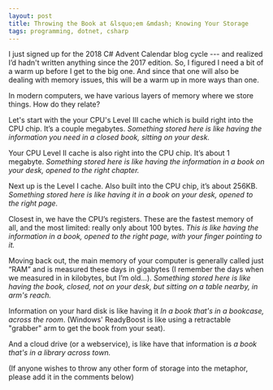```yaml
---
layout: post
title: Throwing the Book at &lsquo;em &mdash; Knowing Your Storage
tags: programming, dotnet, csharp
---
```


I just signed up for the 2018 C# Advent Calendar blog cycle --- and realized I’d hadn't written anything since the 2017 edition.  So, I figured I need a bit of a warm up before I get to the big one.   And since that one will also be dealing with memory issues, this will be a warm up in more ways than one.

In modern computers, we have various layers of memory where we store things.  How do they relate?

Let's start with the your CPU's Level III cache which is build right into the CPU chip.  It’s a couple  megabytes.  *Something stored here is like having the information you need in a closed book, sitting on your desk.*

Your CPU Level II cache is also right into the CPU chip.  It’s about 1 megabyte.  *Something stored here is like having the information in a book on your desk, opened to the right chapter.*

Next up is the Level I cache.  Also built into the CPU chip, it’s about 256KB.  *Something stored here is like having it in a book on your desk, opened to the right page.*

Closest in, we have the CPU’s registers.  These are the fastest memory of all, and the most limited: really only about 100 bytes.  *This is like having the information in a book, opened to the right page, with your finger pointing to it.*

Moving back out, the main memory of your computer is generally called just “RAM” and is measured these days in gigabytes (I remember the days when we measured in in kilobytes, but I’m old…).  *Something stored here is like having the book, closed, not on your desk, but sitting on a table nearby, in arm's reach.*

Information on your hard disk is like having it *In a book that's in a bookcase, across the room*.    (Windows' ReadyBoost is like using a retractable "grabber" arm to get the book from your seat).

And a cloud drive (or a webservice), is like have that information is *a book that's in a library across town.*

(If anyone wishes to throw any other form of storage into the metaphor, please add it in the comments below)

